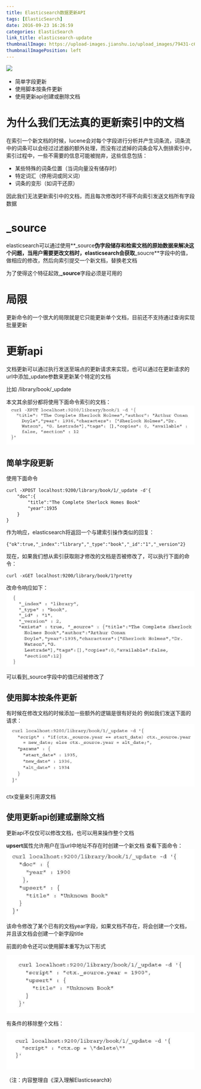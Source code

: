 ```yaml
---
title: Elasticsearch数据更新API
tags: [ElasticSearch]
date: 2016-09-23 16:26:59
categories: ElasticSearch
link_title: elasticsearch-update
thumbnailImage: https://upload-images.jianshu.io/upload_images/79431-c6d398af52f4b48c.png?imageMogr2/auto-orient/strip%7CimageView2/2/w/558/format/webp
thumbnailImagePosition: left
---
```

<!-- toc -->
<!-- more -->
![](https://upload-images.jianshu.io/upload_images/79431-c6d398af52f4b48c.png?imageMogr2/auto-orient/strip%7CimageView2/2/w/558/format/webp)
> 
- 简单字段更新
- 使用脚本按条件更新
- 使用更新api创建或删除文档

# 为什么我们无法真的更新索引中的文档
在索引一个新文档的时候，lucene会对每个字段进行分析并产生词条流，词条流中的词条可以会经过过滤器的额外处理，而没有过滤掉的词条会写入倒排索引中，索引过程中，一些不需要的信息可能被抛弃，这些信息包括：
- 某些特殊的词条位置（当词向量没有储存时）
- 特定词汇（停用词或同义词）
- 词条的变形（如词干还原）

因此我们无法更新索引中的文档，而且每次修改时不得不向索引发送文档所有字段数据

# _source
elasticsearch可以通过使用**_source**伪字段储存和检索文档的原始数据来解决这个问题，当用户需要更改文档时，elasticsearch会获取**_soucre**字段中的值，做相应的修改，然后向索引提交一个新文档，替换老文档

为了使得这个特征起效,**_source**字段必须是可用的

# 局限
更新命令的一个很大的局限就是它只能更新单个文档，目前还不支持通过查询实现批量更新

# 更新api
文档更新可以通过执行发送至端点的更新请求来实现，也可以通过在更新请求的url中添加_update参数来更新某个特定的文档

比如 /library/book/_update

本文其余部分都将使用下面命令索引的文档：
![](elasticsearch-update/01.png)

## 简单字段更新
使用下面命令

    curl -XPOST localhost:9200/library/book/1/_update -d'{
        "doc":{
            "title":"The Complete Sherlock Homes Book"
            "year":1935
        }
    }
    
作为响应，elasticsearch将返回一个与建索引操作类似的回复：

    {"ok":true,"_index":"library","_type":"book","_id":"1","_version"2}
    
现在，如果我们想从索引获取刚才修改的文档是否被修改了，可以执行下面的命令：

    curl -xGET localhost:9200/library/book/1?pretty
    
改命令响应如下：
![](elasticsearch-update/02.png)

可以看到_source字段中的值已经被修改了

## 使用脚本按条件更新
有时候在修改文档的时候添加一些额外的逻辑是很有好处的
例如我们发送下面的请求：
![](elasticsearch-update/03.png)

ctx变量来引用源文档

## 使用更新api创建或删除文档
更新api不仅仅可以修改文档，也可以用来操作整个文档

**upsert**属性允许用户在当url中地址不存在时创建一个新文档
查看下面命令：
![](elasticsearch-update/04.png)
该命令修改了某个已有的文档year字段，如果文档不存在，将会创建一个文档，并且该文档会创建一个新字段title

前面的命令还可以使用脚本重写为以下形式

![](elasticsearch-update/05.png)

有条件的移除整个文档：

![](elasticsearch-update/06.png)

（注：内容整理自《深入理解Elasticsearch》）
